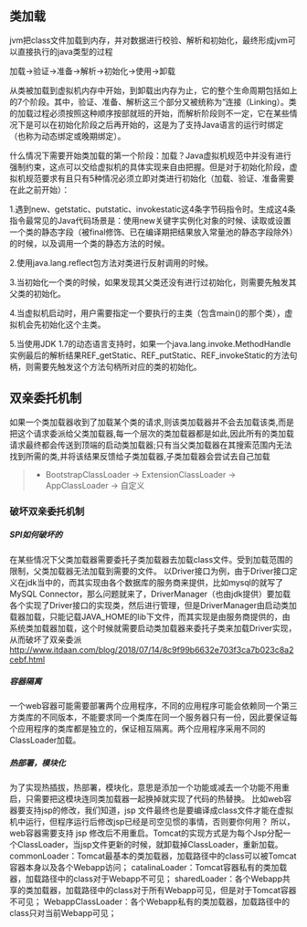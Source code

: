 ## 类加载
jvm把class文件加载到内存，并对数据进行校验、解析和初始化，最终形成jvm可以直接执行的java类型的过程

加载->验证->准备->解析->初始化->使用->卸载

从类被加载到虚拟机内存中开始，到卸载出内存为止，它的整个生命周期包括如上的7个阶段。其中，验证、准备、解析这三个部分又被统称为“连接（Linking）。类的加载过程必须按照这种顺序按部就班的开始，而解析阶段则不一定，它在某些情况下是可以在初始化阶段之后再开始的，这是为了支持Java语言的运行时绑定（也称为动态绑定或晚期绑定）。

什么情况下需要开始类加载的第一个阶段：加载？Java虚拟机规范中并没有进行强制约束，这点可以交给虚拟机的具体实现来自由把握。但是对于初始化阶段，虚拟机规范要求有且只有5种情况必须立即对类进行初始化（加载、验证、准备需要在此之前开始）：

1.遇到new、getstatic、putstatic、invokestatic这4条字节码指令时。生成这4条指令最常见的Java代码场景是：使用new关键字实例化对象的时候、读取或设置一个类的静态字段（被final修饰、已在编译期把结果放入常量池的静态字段除外）的时候，以及调用一个类的静态方法的时候。

2.使用java.lang.reflect包方法对类进行反射调用的时候。

3.当初始化一个类的时候，如果发现其父类还没有进行过初始化，则需要先触发其父类的初始化。

4.当虚拟机启动时，用户需要指定一个要执行的主类（包含main()的那个类），虚拟机会先初始化这个主类。

5.当使用JDK 1.7的动态语言支持时，如果一个java.lang.invoke.MethodHandle实例最后的解析结果REF_getStatic、REF_putStatic、REF_invokeStatic的方法句柄，则需要先触发这个方法句柄所对应的类的初始化。


## 双亲委托机制
如果一个类加载器收到了加载某个类的请求,则该类加载器并不会去加载该类,而是把这个请求委派给父类加载器,每一个层次的类加载器都是如此,因此所有的类加载请求最终都会传送到顶端的启动类加载器;只有当父类加载器在其搜索范围内无法找到所需的类,并将该结果反馈给子类加载器,子类加载器会尝试去自己加载

>* BootstrapClassLoader -> ExtensionClassLoader -> AppClassLoader -> 自定义

### 破坏双亲委托机制
##### SPI如何破坏的
在某些情况下父类加载器需要委托子类加载器去加载class文件。受到加载范围的限制，父类加载器无法加载到需要的文件。
以Driver接口为例，由于Driver接口定义在jdk当中的，而其实现由各个数据库的服务商来提供，比如mysql的就写了MySQL Connector，那么问题就来了，DriverManager（也由jdk提供）要加载各个实现了Driver接口的实现类，然后进行管理，但是DriverManager由启动类加载器加载，只能记载JAVA_HOME的lib下文件，而其实现是由服务商提供的，由系统类加载器加载，这个时候就需要启动类加载器来委托子类来加载Driver实现，从而破坏了双亲委派
http://www.itdaan.com/blog/2018/07/14/8c9f99b6632e703f3ca7b023c8a2cebf.html

##### 容器隔离
一个web容器可能需要部署两个应用程序，不同的应用程序可能会依赖同一个第三方类库的不同版本，不能要求同一个类库在同一个服务器只有一份，因此要保证每个应用程序的类库都是独立的，保证相互隔离。两个应用程序采用不同的ClassLoader加载。

##### 热部署，模块化
为了实现热插拔，热部署，模块化，意思是添加一个功能或减去一个功能不用重启，只需要把这模块连同类加载器一起换掉就实现了代码的热替换。
比如web容器要支持jsp的修改，我们知道，jsp 文件最终也是要编译成class文件才能在虚拟机中运行，但程序运行后修改jsp已经是司空见惯的事情，否则要你何用？ 所以，web容器需要支持 jsp 修改后不用重启。Tomcat的实现方式是为每个Jsp分配一个ClassLoader，当jsp文件更新的时候，就卸载掉ClassLoader，重新加载。
commonLoader：Tomcat最基本的类加载器，加载路径中的class可以被Tomcat容器本身以及各个Webapp访问；
catalinaLoader：Tomcat容器私有的类加载器，加载路径中的class对于Webapp不可见；
sharedLoader：各个Webapp共享的类加载器，加载路径中的class对于所有Webapp可见，但是对于Tomcat容器不可见；
WebappClassLoader：各个Webapp私有的类加载器，加载路径中的class只对当前Webapp可见；
